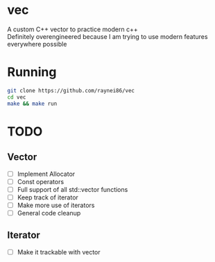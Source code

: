 # vec
A custom C++ vector to practice modern c++  
Definitely overengineered because I am trying to use modern features everywhere possible

# Running
```bash
git clone https://github.com/raynei86/vec
cd vec
make && make run
```

# TODO
## Vector
- [ ] Implement Allocator
- [ ] Const operators
- [ ] Full support of all std::vector functions
- [ ] Keep track of iterator
- [ ] Make more use of iterators
- [ ] General code cleanup

## Iterator
- [ ] Make it trackable with vector
